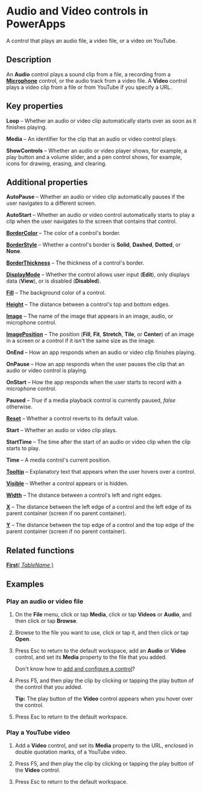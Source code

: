 <properties
    pageTitle="Audio and Video controls: reference | Microsoft PowerApps"
    description="Information, including properties and examples, about the Audio and Video controls"
    services=""
    suite="powerapps"
    documentationCenter="na"
    authors="fikaradz"
    manager="anneta"
    editor=""
    tags=""/>

<tags
   ms.service="powerapps"
   ms.devlang="na"
   ms.topic="article"
   ms.tgt_pltfrm="na"
   ms.workload="na"
   ms.date="10/25/2016"
   ms.author="fikaradz"/>

# Audio and Video controls in PowerApps #
A control that plays an audio file, a video file, or a video on YouTube.

## Description ##
An **Audio** control plays a sound clip from a file, a recording from a **[Microphone](control-microphone.md)** control, or the audio track from a video file. A **Video** control plays a video clip from a file or from YouTube if you specify a URL.

## Key properties ##

**Loop** – Whether an audio or video clip automatically starts over as soon as it finishes playing.

**Media** – An identifier for the clip that an audio or video control plays.

**ShowControls** – Whether an audio or video player shows, for example, a play button and a volume slider, and a pen control shows, for example, icons for drawing, erasing, and clearing.

## Additional properties ##

**AutoPause** – Whether an audio or video clip automatically pauses if the user navigates to a different screen.

**AutoStart** – Whether an audio or video control automatically starts to play a clip when the user navigates to the screen that contains that control.

**[BorderColor](properties-color-border.md)** – The color of a control's border.

**[BorderStyle](properties-color-border.md)** – Whether a control's border is **Solid**, **Dashed**, **Dotted**, or **None**.

**[BorderThickness](properties-color-border.md)** – The thickness of a control's border.

**[DisplayMode](properties-core.md)** – Whether the control allows user input (**Edit**), only displays data (**View**), or is disabled (**Disabled**).

**[Fill](properties-color-border.md)** – The background color of a control.

**[Height](properties-size-location.md)** – The distance between a control's top and bottom edges.

**[Image](properties-visual.md)** – The name of the image that appears in an image, audio, or microphone control.

**[ImagePosition](properties-visual.md)** – The position (**Fill**, **Fit**, **Stretch**, **Tile**, or **Center**) of an image in a screen or a control if it isn't the same size as the image.

**OnEnd** – How an app responds when an audio or video clip finishes playing.

**OnPause** – How an app responds when the user pauses the clip that an audio or video control is playing.

**OnStart** – How the app responds when the user starts to record with a microphone control.

**Paused** – *True* if a media playback control is currently paused, *false* otherwise.

**[Reset](properties-core.md)** – Whether a control reverts to its default value.

**Start** – Whether an audio or video clip plays.

**StartTime** – The time after the start of an audio or video clip when the clip starts to play.

**Time** – A media control's current position.

**[Tooltip](properties-core.md)** – Explanatory text that appears when the user hovers over a control.

**[Visible](properties-core.md)** – Whether a control appears or is hidden.

**[Width](properties-size-location.md)** – The distance between a control's left and right edges.

**[X](properties-size-location.md)** – The distance between the left edge of a control and the left edge of its parent container (screen if no parent container).

**[Y](properties-size-location.md)** – The distance between the top edge of a control and the top edge of the parent container (screen if no parent container).

## Related functions ##

[**First**( *TableName* )](../functions/function-first-last.md)

## Examples ##
### Play an audio or video file ###
1. On the **File** menu, click or tap **Media**, click or tap **Videos** or **Audio**, and then click or tap **Browse**.

1. Browse to the file you want to use, click or tap it, and then click or tap **Open**.

1. Press Esc to return to the default workspace, add an **Audio** or **Video** control, and set its **Media** property to the file that you added.

	Don't know how to [add and configure a control](../add-configure-controls.md)?

1. Press F5, and then play the clip by clicking or tapping the play button of the control that you added.

	**Tip:** The play button of the **Video** control appears when you hover over the control.

1. Press Esc to return to the default workspace.

### Play a YouTube video ###
1. Add a **Video** control, and set its **Media** property to the URL, enclosed in double quotation marks, of a YouTube video.

1. Press F5, and then play the clip by clicking or tapping the play button of the **Video** control.

1. Press Esc to return to the default workspace.
